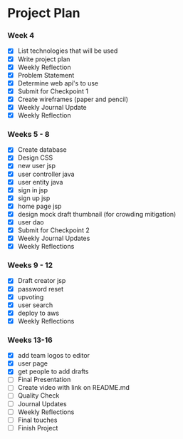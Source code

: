 # Project Plan

### Week 4
- [x] List technologies that will be used
- [x] Write project plan
- [x] Weekly Reflection
- [x] Problem Statement
- [x] Determine web api's to use
- [x] Submit for Checkpoint 1
- [x] Create wireframes (paper and pencil)
- [x] Weekly Journal Update
- [x] Weekly Reflection

### Weeks 5 - 8
- [x] Create database
- [x] Design CSS
- [x] new user jsp
- [x] user controller java
- [x] user entity java
- [x] sign in jsp
- [x] sign up jsp
- [x] home page jsp
- [x] design mock draft thumbnail (for crowding mitigation)
- [x] user dao
- [x] Submit for Checkpoint 2
- [x] Weekly Journal Updates
- [x] Weekly Reflections

### Weeks 9 - 12
- [x] Draft creator jsp
- [x] password reset
- [x] upvoting
- [x] user search
- [x] deploy to aws
- [x] Weekly Reflections

### Weeks 13-16
- [x] add team logos to editor
- [x] user page
- [x] get people to add drafts
- [ ] Final Presentation
- [ ] Create video with link on README.md
- [ ] Quality Check
- [ ] Journal Updates
- [ ] Weekly Reflections
- [ ] Final touches
- [ ] Finish Project